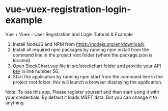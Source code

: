 # vue-vuex-registration-login-example

Vue + Vuex - User Registration and Login Tutorial & Example

1. Install NodeJS and NPM from https://nodejs.org/en/download/.
2. Install all required npm packages by running npm install from the command line in the project root folder (where the package.json is located).
3. Open StockChart.vue file in src/stockchart folder and provide your <a href="https://www.alphavantage.co/support/#api-key" target="_blank">API key</a> in line number 56.
3. Start the application by running npm start from the command line in the project root folder, this will launch a browser displaying the application.

Note: To use this app, Please register yourself and then start using it with your credentials. By default it loads MSFT data. But you can change it to anything.
